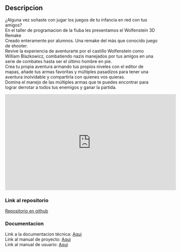 ## Descripcion

¿Alguna vez soñaste con jugar los juegos de tu infancia en red con tus amigos? <br/>
En el taller de programacion de la fiuba les presentamos el  Wolfenstein 3D Remake <br/>
Creado enteramente por alumnos. Una remake del más que conocido juego de shooter. <br/>
Revive la experiencia de aventurarte por el castillo Wolfenstein como William Blazkowicz, combatiendo nazis manejados por tus amigos en una serie de combates hasta ser el último hombre en pie. <br/>
Crea tu propia aventura armando tus propios niveles con el editor de mapas, añade tus armas favoritas y múltiples pasadizos para tener una aventura inolvidable y compartirla con quienes vos quieras. <br/>
Domina el manejo de las múltiples armas que te puedes encontrar para lograr derrotar a todos tus enemigos y ganar la partida.

<iframe width="560" height="315" src="https://www.youtube.com/embed/qZ-HH_SZ9NI" frameborder="0" allow="autoplay; encrypted-media" allowfullscreen></iframe>

### Link al repositorio
<p><a href="https://github.com/ramaMont/taller-tp-grupal">Repositorio en github</a></p>

### Documentacion
Link a la documentacion técnica: <a href="https://github.com/ramaMont/taller-tp-grupal/tree/main/documentacion/Documentacion_Tecnica.pdf" target="_blank">Aqui</a> <br/>
Link al manual de proyecto: <a href="https://github.com/ramaMont/taller-tp-grupal/tree/main/documentacion/Manual_de_Proyecto.pdf" target="_blank">Aqui</a> <br/>
Link al manual de usuario: <a href="https://github.com/ramaMont/taller-tp-grupal/tree/main/documentacion/Manual_de_usuario.pdf" target="_blank">Aqui</a> <br/>